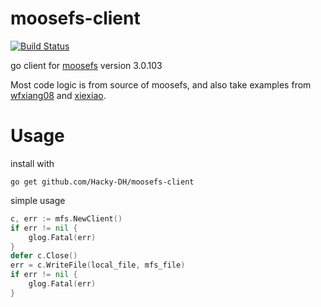 # moosefs-client

[![Build Status](https://travis-ci.com/Hacky-DH/moosefs-client.svg?branch=master)](https://travis-ci.com/Hacky-DH/moosefs-client)

go client for [moosefs](https://github.com/moosefs/moosefs) version 3.0.103

Most code logic is from source of moosefs, and also take examples from [wfxiang08](https://github.com/wfxiang08/go-mfsclient) and [xiexiao](https://github.com/xiexiao/gopark/tree/master/moosefs).

# Usage

install with
```
go get github.com/Hacky-DH/moosefs-client
```
simple usage
```go
c, err := mfs.NewClient()
if err != nil {
	glog.Fatal(err)
}
defer c.Close()
err = c.WriteFile(local_file, mfs_file)
if err != nil {
	glog.Fatal(err)
}
```
